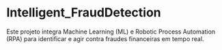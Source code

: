 # Intelligent_FraudDetection
Este projeto integra Machine Learning (ML) e Robotic Process Automation (RPA) para identificar e agir contra fraudes financeiras em tempo real.

